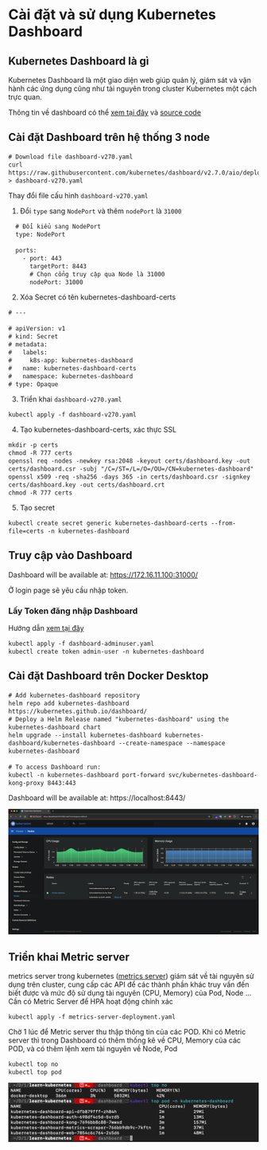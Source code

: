 # Cài đặt và sử dụng Kubernetes Dashboard

## Kubernetes Dashboard là gì
Kubernetes Dashboard là một giao diện web giúp quản lý, giám sát và vận hành các ứng dụng cũng như tài nguyên trong cluster Kubernetes một cách trực quan.

Thông tin về dashboard có thể [xem tại đây](https://kubernetes.io/docs/tasks/access-application-cluster/web-ui-dashboard/) và [source code](https://github.com/kubernetes/dashboard)

## Cài đặt Dashboard trên hệ thống 3 node
```
# Download file dashboard-v270.yaml
curl https://raw.githubusercontent.com/kubernetes/dashboard/v2.7.0/aio/deploy/recommended.yaml > dashboard-v270.yaml
```
Thay đổi file cấu hình `dashboard-v270.yaml`
1. Đổi `type` sang `NodePort` và thêm `nodePort` là `31000`
```
  # Đổi kiểu sang NodePort
  type: NodePort

  ports:
    - port: 443
      targetPort: 8443
      # Chọn cổng truy cập qua Node là 31000
      nodePort: 31000
```
2. Xóa Secret có tên kubernetes-dashboard-certs
```
# ---

# apiVersion: v1
# kind: Secret
# metadata:
#   labels:
#     k8s-app: kubernetes-dashboard
#   name: kubernetes-dashboard-certs
#   namespace: kubernetes-dashboard
# type: Opaque
```
3. Triển khai `dashboard-v270.yaml`
```
kubectl apply -f dashboard-v270.yaml
```
4. Tạo kubernetes-dashboard-certs, xác thực SSL
```
mkdir -p certs
chmod -R 777 certs
openssl req -nodes -newkey rsa:2048 -keyout certs/dashboard.key -out certs/dashboard.csr -subj "/C=/ST=/L=/O=/OU=/CN=kubernetes-dashboard"
openssl x509 -req -sha256 -days 365 -in certs/dashboard.csr -signkey certs/dashboard.key -out certs/dashboard.crt
chmod -R 777 certs
```
5. Tạo secret
```
kubectl create secret generic kubernetes-dashboard-certs --from-file=certs -n kubernetes-dashboard
```

## Truy cập vào Dashboard
Dashboard will be available at: 
  https://172.16.11.100:31000/

Ở login page sẽ yêu cầu nhập token. 

### Lấy Token đăng nhập Dashboard

Hướng dẫn [xem tại đây](https://github.com/kubernetes/dashboard/blob/master/docs/user/access-control/creating-sample-user.md)

```
kubectl apply -f dashboard-adminuser.yaml
kubectl create token admin-user -n kubernetes-dashboard
```

## Cài đặt Dashboard trên Docker Desktop

```
# Add kubernetes-dashboard repository
helm repo add kubernetes-dashboard https://kubernetes.github.io/dashboard/
# Deploy a Helm Release named "kubernetes-dashboard" using the kubernetes-dashboard chart
helm upgrade --install kubernetes-dashboard kubernetes-dashboard/kubernetes-dashboard --create-namespace --namespace kubernetes-dashboard

# To access Dashboard run:
kubectl -n kubernetes-dashboard port-forward svc/kubernetes-dashboard-kong-proxy 8443:443
```

Dashboard will be available at: 
  https://localhost:8443/

![Dashboard UI](screenshots/k02.1.dashboard.png)

## Triển khai Metric server

metrics server trong kubernetes ([metrics server](https://github.com/kubernetes-sigs/metrics-server)) giám sát về tài nguyên sử dụng trên cluster, cung cấp các API để các thành phần khác truy vấn đến biết được và mức độ sử dụng tài nguyên (CPU, Memory) của Pod, Node ... Cần có Metric Server để HPA hoạt động chính xác

```
kubectl apply -f metrics-server-deployment.yaml
```

Chờ 1 lúc để Metric server thu thập thông tin của các POD.
Khi có Metric server thì trong Dashboard có thêm thống kê về CPU, Memory của các POD, và có thêm lệnh xem tài nguyên về Node, Pod

```
kubectl top no
kubectl top pod
```
![Top no and pod](screenshots/k02.2.top_node_pod.png)
